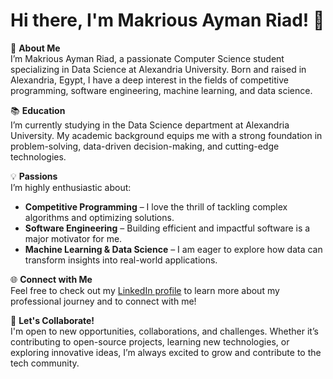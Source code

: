 
# Hi there, I'm Makrious Ayman Riad! 👋

👤 **About Me**  
I’m Makrious Ayman Riad, a passionate Computer Science student specializing in Data Science at Alexandria University. Born and raised in Alexandria, Egypt, I have a deep interest in the fields of competitive programming, software engineering, machine learning, and data science.

📚 **Education**  
I’m currently studying in the Data Science department at Alexandria University. My academic background equips me with a strong foundation in problem-solving, data-driven decision-making, and cutting-edge technologies.

💡 **Passions**  
I’m highly enthusiastic about:
- **Competitive Programming** – I love the thrill of tackling complex algorithms and optimizing solutions.
- **Software Engineering** – Building efficient and impactful software is a major motivator for me.
- **Machine Learning & Data Science** – I am eager to explore how data can transform insights into real-world applications.

🌐 **Connect with Me**  
Feel free to check out my [LinkedIn profile](https://www.linkedin.com/in/makrious-ayman-84985621b/) to learn more about my professional journey and to connect with me!

🚀 **Let's Collaborate!**  
I'm open to new opportunities, collaborations, and challenges. Whether it’s contributing to open-source projects, learning new technologies, or exploring innovative ideas, I’m always excited to grow and contribute to the tech community.
